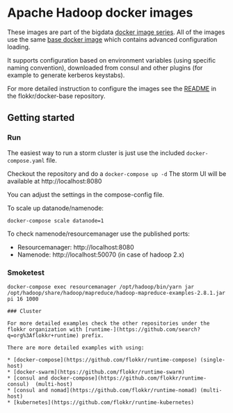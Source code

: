 # Apache Hadoop docker images

These images are part of the bigdata [docker image series](https://github.com/flokkr). All of the images use the same [base docker image](https://github.com/flokkr/docker-baseimage) which contains advanced configuration loading. 

It supports configuration based on environment variables (using specific naming convention), downloaded from consul and other plugins (for example to generate kerberos keystabs).

For more detailed instruction to configure the images see the [README](https://github.com/flokkr/docker-base/blob/master/README.md) in the flokkr/docker-base repository.

## Getting started

### Run

The easiest way to run a storm cluster is just use the included ```docker-compose.yaml``` file. 

Checkout the repository and do a ```docker-compose up -d``` The storm UI will be available at http://localhost:8080

You can adjust the settings in the compose-config file.

To scale up datanode/namenode:

```
docker-compose scale datanode=1
```

To check namenode/resourcemanager use the published ports:

* Resourcemanager: http://localhost:8080
* Namenode: http://localhost:50070 (in case of hadoop 2.x)

### Smoketest

```
docker-compose exec resourcemanager /opt/hadoop/bin/yarn jar /opt/hadoop/share/hadoop/mapreduce/hadoop-mapreduce-examples-2.8.1.jar pi 16 1000

### Cluster

For more detailed examples check the other repositories under the flokkr organization with [runtime-](https://github.com/search?q=org%3Aflokkr+runtime) prefix.

There are more detailed examples with using:

* [docker-compose](https://github.com/flokkr/runtime-compose) (single-host)
* [docker-swarm](https://github.com/flokkr/runtime-swarm)
* [consul and docker-compose](https://github.com/flokkr/runtime-consul)  (multi-host)
* [consul and nomad](https://github.com/flokkr/runtime-nomad) (multi-host)
* [kubernetes](https://github.com/flokkr/runtime-kubernetes)



